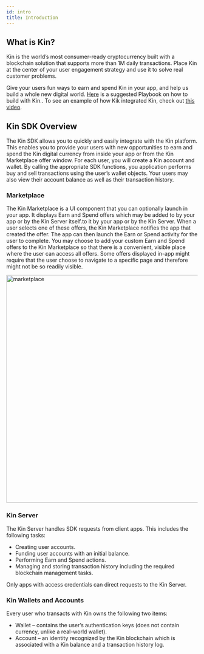 ```yaml
---
id: intro
title: Introduction
---
```


## What is Kin?

Kin is the world’s most consumer-ready cryptocurrency built with a blockchain solution that supports more than 1M daily transactions. Place Kin at the center of your user engagement strategy and use it to solve real customer problems.

Give your users fun ways to earn and spend Kin in your app, and help us build a whole new digital world. [Here](https://developers.kinecosystem.com/playbook.pdf) is a suggested Playbook on how to build with Kin.. To see an example of how Kik integrated Kin, check out [this video](https://www.youtube.com/watch?v=hzWsLFI2Fnk).

## Kin SDK Overview

The Kin SDK allows you to quickly and easily integrate with the Kin platform. This enables you to provide your users with new opportunities to earn and spend the Kin digital currency from inside your app or from the Kin Marketplace offer window. For each user, you will create a Kin account and wallet. By calling the appropriate SDK functions, you application performs buy and sell transactions using the user’s wallet objects. Your users may also view their account balance as well as their transaction history.


### Marketplace

The Kin Marketplace is a UI component that you can optionally launch in your app. It displays Earn and Spend offers which may be added to by your app or by the Kin Server itself.to it by your app or by the Kin Server. When a user selects one of these offers, the Kin Marketplace notifies the app that created the offer. The app can then launch the Earn or Spend activity for the user to complete. You may choose to add your custom Earn and Spend offers to the Kin Marketplace so that there is a convenient, visible place where the user can access all offers. Some offers displayed in-app might require that the user choose to navigate to a specific page and therefore might not be so readily visible.

<img src="/kin-ecosystem-sdk-docs/img/marketplace.png" alt="marketplace" height="600px"/>

### Kin Server

The Kin Server handles SDK requests from client apps. This includes the following tasks:

* Creating user accounts.
* Funding user accounts with an initial balance.
* Performing Earn and Spend actions.
* Managing and storing transaction history including the required blockchain management tasks.

Only apps with access credentials can direct requests to the Kin Server.

### Kin Wallets and Accounts

Every user who transacts with Kin owns the following two items:

* Wallet – contains the user’s authentication keys (does not contain currency, unlike a real-world
wallet).
* Account – an identity recognized by the Kin blockchain which is associated with a Kin balance
and a transaction history log.
